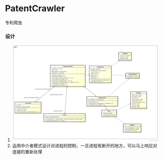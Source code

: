 # PatentCrawler

专利爬虫

### 设计

1. ![专利爬虫类图](./image/专利爬虫.png)
2. 运用中介者模式设计对进程的控制，一旦进程有断开的地方，可以马上响应对连接的重新处理
